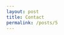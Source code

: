 ```yaml
---
layout: post
title: Contact
permalink: /posts/5
---
```

<div class="content-post">
  <img src="{{ site.url | append: site.baseurl }}/img/post/51.jpg"
    class="img-responsive" alt="">
  <img src="{{ site.url | append: site.baseurl }}/img/post/52.jpg"
    class="img-responsive" alt="">
  <img src="{{ site.url | append: site.baseurl }}/img/post/53.jpg"
    class="img-responsive" alt="">
</div>
